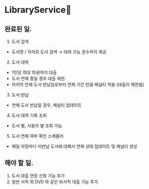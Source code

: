 # LibraryService📖

## 완료된 일.

1. 도서 검색
  - 도서명 / 저자로 도서 검색 → 대여 가능 권수까지 제공

2. 도서 대여
  - 1인당 최대 10권까지 대출
  - 도서 연체 중일 경우 대출 제한. 
  - 마지막 연체 도서 반납일로부터 연체 기간 만큼 페널티 적용 (대출이 제한됨)

3. 도서 반납
  - 연체 도서 반납일 경우, 페널티 업데이트

4. 도서 대여 기록 조회
  - 도서 별, 사용자 별 조회 가능

5. 도서 연체 여부 확인 스케줄러
 - 매일 자정마다 미반납 도서에 대해서 연체 상태 업데이트 및 페널티 생성


## 해야 할 일.

1. 도서 대출 연장 신청 기능 추가
2. 일반 서적 외 DVD 와 같은 비서적 대출 기능 추가